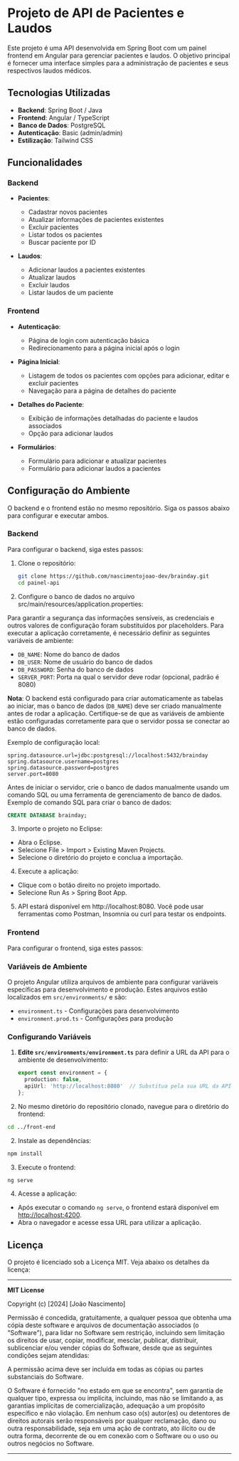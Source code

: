 # Projeto de API de Pacientes e Laudos

Este projeto é uma API desenvolvida em Spring Boot com um painel frontend em Angular para gerenciar pacientes e laudos. O objetivo principal é fornecer uma interface simples para a administração de pacientes e seus respectivos laudos médicos.

## Tecnologias Utilizadas

- **Backend**: Spring Boot / Java
- **Frontend**: Angular / TypeScript
- **Banco de Dados**: PostgreSQL
- **Autenticação**: Basic (admin/admin)
- **Estilização**: Tailwind CSS

## Funcionalidades

### Backend

- **Pacientes**:
  - Cadastrar novos pacientes
  - Atualizar informações de pacientes existentes
  - Excluir pacientes
  - Listar todos os pacientes
  - Buscar paciente por ID

- **Laudos**:
  - Adicionar laudos a pacientes existentes
  - Atualizar laudos
  - Excluir laudos
  - Listar laudos de um paciente

### Frontend

- **Autenticação**:
  - Página de login com autenticação básica
  - Redirecionamento para a página inicial após o login

- **Página Inicial**:
  - Listagem de todos os pacientes com opções para adicionar, editar e excluir pacientes
  - Navegação para a página de detalhes do paciente

- **Detalhes do Paciente**:
  - Exibição de informações detalhadas do paciente e laudos associados
  - Opção para adicionar laudos

- **Formulários**:
  - Formulário para adicionar e atualizar pacientes
  - Formulário para adicionar laudos a pacientes

## Configuração do Ambiente

O backend e o frontend estão no mesmo repositório. Siga os passos abaixo para configurar e executar ambos.

### Backend

Para configurar o backend, siga estes passos:

1. Clone o repositório:
   ```bash
   git clone https://github.com/nascimentojoao-dev/brainday.git
   cd painel-api
   ```

2. Configure o banco de dados no arquivo src/main/resources/application.properties: 

Para garantir a segurança das informações sensíveis, as credenciais e outros valores de configuração foram substituídos por placeholders. Para executar a aplicação corretamente, é necessário definir as seguintes variáveis de ambiente:

- `DB_NAME`: Nome do banco de dados
- `DB_USER`: Nome de usuário do banco de dados
- `DB_PASSWORD`: Senha do banco de dados
- `SERVER_PORT`: Porta na qual o servidor deve rodar (opcional, padrão é 8080)

**Nota**: O backend está configurado para criar automaticamente as tabelas ao iniciar, mas o banco de dados (`DB_NAME`) deve ser criado manualmente antes de rodar a aplicação. Certifique-se de que as variáveis de ambiente estão configuradas corretamente para que o servidor possa se conectar ao banco de dados.

Exemplo de configuração local:

  ```properties
  spring.datasource.url=jdbc:postgresql://localhost:5432/brainday
  spring.datasource.username=postgres
  spring.datasource.password=postgres
  server.port=8080
  ```

Antes de iniciar o servidor, crie o banco de dados manualmente usando um comando SQL ou uma ferramenta de gerenciamento de banco de dados. Exemplo de comando SQL para criar o banco de dados:

  ```sql
  CREATE DATABASE brainday;
  ```

3. Importe o projeto no Eclipse:
  - Abra o Eclipse.
  - Selecione File > Import > Existing Maven Projects.
  - Selecione o diretório do projeto e conclua a importação.

4. Execute a aplicação:
  - Clique com o botão direito no projeto importado.
  - Selecione Run As > Spring Boot App.

5.  API estará disponível em http://localhost:8080. Você pode usar ferramentas como Postman, Insomnia ou curl para testar os endpoints.

### Frontend

Para configurar o frontend, siga estes passos:

### Variáveis de Ambiente

O projeto Angular utiliza arquivos de ambiente para configurar variáveis específicas para desenvolvimento e produção. Estes arquivos estão localizados em `src/environments/` e são:

- `environment.ts` - Configurações para desenvolvimento
- `environment.prod.ts` - Configurações para produção

### Configurando Variáveis

1. **Edite `src/environments/environment.ts`** para definir a URL da API para o ambiente de desenvolvimento:

   ```typescript
   export const environment = {
     production: false,
     apiUrl: 'http://localhost:8080'  // Substitua pela sua URL da API
   };
   ```

1. No mesmo diretório do repositório clonado, navegue para o diretório do frontend:
  ```bash
  cd ../front-end
  ```

2. Instale as dependências:
  ```bash
  npm install
  ```

3. Execute o frontend:
  ```bash
  ng serve
  ```

4. Acesse a aplicação:
  - Após executar o comando `ng serve`, o frontend estará disponível em [http://localhost:4200](http://localhost:4200).
  - Abra o navegador e acesse essa URL para utilizar a aplicação.


## Licença

O projeto é licenciado sob a Licença MIT. Veja abaixo os detalhes da licença:

---

**MIT License**

Copyright (c) [2024] [João Nascimento]

Permissão é concedida, gratuitamente, a qualquer pessoa que obtenha uma cópia deste software e arquivos de documentação associados (o "Software"), para lidar no Software sem restrição, incluindo sem limitação os direitos de usar, copiar, modificar, mesclar, publicar, distribuir, sublicenciar e/ou vender cópias do Software, desde que as seguintes condições sejam atendidas:

A permissão acima deve ser incluída em todas as cópias ou partes substanciais do Software.

O Software é fornecido "no estado em que se encontra", sem garantia de qualquer tipo, expressa ou implícita, incluindo, mas não se limitando a, as garantias implícitas de comercialização, adequação a um propósito específico e não violação. Em nenhum caso o(s) autor(es) ou detentores de direitos autorais serão responsáveis por qualquer reclamação, dano ou outra responsabilidade, seja em uma ação de contrato, ato ilícito ou de outra forma, decorrente de ou em conexão com o Software ou o uso ou outros negócios no Software.

---
